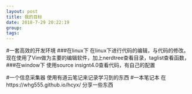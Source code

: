 ```yaml
---
layout: post  
title: 我的目标  
date: 2018-7-29 20:22:19  
group:   
tags:   
---
```

#一套高效的开发环境
###在linux下
在linux下进行代码的编辑，与代码的修改。
现在使用了Vim做为主要的编辑软件，加上nerdtree查看目录，taglist查看函数，
###在window下
使用source insignt4.0查看代码，有自己的配置

#一个信息采集器
使用有道云笔记来记录学习到的东西
#一本笔记本
在https://whg555.github.io/hcyx/ 分享一些东西

